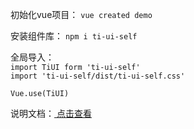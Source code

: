 
初始化vue项目： `vue created demo`

安装组件库： `npm i ti-ui-self`

全局导入：    
`import TiUI form 'ti-ui-self'`   
`import 'ti-ui-self/dist/ti-ui-self.css'`

`Vue.use(TiUI)`

说明文档：[ 点击查看 ](https://willtien.com/vuepress/components/button%E7%BB%84%E4%BB%B6.html)